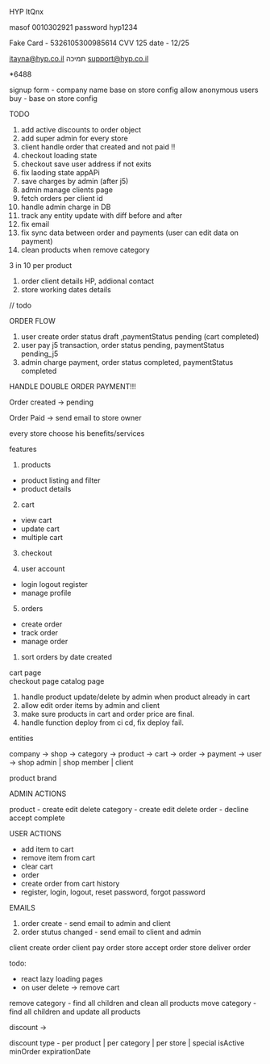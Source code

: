 HYP
ItQnx

masof 0010302921
password hyp1234

Fake Card - 5326105300985614
CVV 125
date - 12/25

itayna@hyp.co.il תמיכה
support@hyp.co.il

*6488 

<!-- AUTH FEATURE -->

signup form - company name base on store config
allow anonymous users buy - base on store config

<!-- AUTH FEATURE END -->

TODO

1. add active discounts to order object
2. add super admin for every store
3. client handle order that created and not paid !!
4. checkout loading state
5. checkout save user address if not exits
6. fix laoding state appAPi
7. save charges by admin (after j5)
8. admin manage clients page
9. fetch orders per client id
10.   handle admin charge in DB
11. track any entity update with diff before and after
12. fix email
13. fix sync data between order and payments (user can edit data on payment)
14. clean products when remove category
<!-- packages -->

3 in 10 per product

1. order client details HP, addional contact
2. store working dates details

<!-- by brand by category -->

<!-- minimum order price -->

<!-- select delivery date (max 2 weeks) select hours -->

<!-- company discount (exclude products) -->
<!-- new product field can be discound -->

// todo

<!-- category by  url -->
<!-- barcode is private -->

ORDER FLOW

1. user create order status draft ,paymentStatus pending (cart completed)
2. user pay j5 transaction, order status pending, paymentStatus pending_j5
3. admin charge payment, order status completed, paymentStatus completed

HANDLE DOUBLE ORDER PAYMENT!!!

Order created -> pending

Order Paid -> send email to store owner

every store choose his benefits/services

features

1. products

-  product listing and filter
-  product details

2. cart

-  view cart
-  update cart
-  multiple cart

3. checkout

4. user account

-  login logout register
-  manage profile

5. orders

-  create order
-  track order
-  manage order

1. sort orders by date created

cart page  
checkout page
catalog page

1. handle product update/delete by admin when product already in cart
2. allow edit order items by admin and client
3. make sure products in cart and order price are final.
4. handle function deploy from ci cd, fix deploy fail.

entities

company ->
shop ->
category ->
product ->
cart ->
order ->
payment ->
user -> shop admin | shop member | client

product brand

ADMIN ACTIONS

product - create edit delete
category - create edit delete
order - decline accept complete

USER ACTIONS

-  add item to cart
-  remove item from cart
-  clear cart
-  order
-  create order from cart history
-  register, login, logout, reset password, forgot password

EMAILS

1. order create - send email to admin and client
2. order stutus changed - send email to client and admin

client create order
client pay order
store accept order
store deliver order

todo:

-  react lazy loading pages
-  on user delete -> remove cart

remove category - find all children and clean all products
move category - find all children and update all products

discount ->

discount type - per product | per category | per store | special
isActive
minOrder
expirationDate
